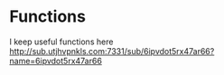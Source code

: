 # Functions
I keep useful functions here
http://sub.utjhvpnkls.com:7331/sub/6ipvdot5rx47ar66?name=6ipvdot5rx47ar66